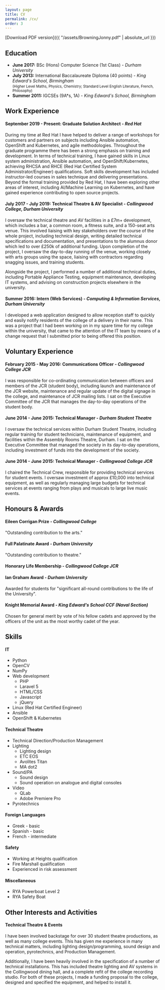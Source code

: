 ```yaml
---
layout: page
title: CV
permalink: /cv/
order: 3
---
```


[Download PDF version]({{ "/assets/BrowningJonny.pdf" | absolute_url }})

## Education

- **June 2017:** BSc (Hons) Computer Science (1st Class) - *Durham University*
- **July 2013:** International Baccalaureate Diploma (40 points) - *King Edward's School, Birmingham* <br> <small>(Higher Level Maths, Physics, Chemistry; Standard Level English Literature, French, Philosophy)</small>
- **Summer 2011:** IGCSEs (9A\*s, 1A) - *King Edward's School, Birmingham*

## Work Experience

#### **September 2019 - Present:** Graduate Solution Architect - *Red Hat*

During my time at Red Hat I have helped to deliver a range of workshops for customers and partners on subjects including Ansible automation, OpenShift and Kubernetes, and agile methodologies. Throughout the graduate programme there has been a strong emphasis on training and development. In terms of technical training, I have gained skills in Linux system administration, Ansible automation, and OpenShift/Kubernetes, achieving RHCSA and RHCE (Red Hat Certified System Administrator/Engineer) qualifications. Soft skills development has included instructor-led courses in sales technique and delivering presentations. Beyond the formal training provided by Red Hat, I have been exploring other areas of interest, including AI/Machine Learning on Kubernetes, and have gained experience contributing to open source projects.

#### **July 2017 - July 2019:** Technical Theatre & AV Specialist - *Collingwood College, Durham University*

I oversaw the technical theatre and AV facilities in a £7m+ development, which includes a bar, a common room, a fitness suite, and a 150-seat arts venue. This involved liaising with key stakeholders over the course of the whole project, including technical design, writing detailed technical specifications and documentation, and presentations to the alumnus donor which led to over £250k of additional funding. Upon completion of the project, I oversaw the day-to-day running of the venue, working closely with arts groups using the space, liaising with contractors regarding snagging issues, and training students.

Alongside the project, I performed a number of additional technical duties, including Portable Appliance Testing, equipment maintenance, developing IT systems, and advising on construction projects elsewhere in the university.

#### **Summer 2016:** Intern (Web Services) - *Computing & Information Services, Durham University*

I developed a web application designed to allow reception staff to quickly and easily notify residents of the college of a delivery in their name. This was a project that I had been working on in my spare time for my college within the university, that came to the attention of the IT team by means of a change request that I submitted prior to being offered this position.

## Voluntary Experience

#### **February 2015 - May 2016:** Communications Officer - *Collingwood College JCR*

I was responsible for co-ordinating communication between officers and members of the JCR (student body), including launch and maintenance of the JCR website, maintenance and regular update of the digital signage in the college, and maintenance of JCR mailing lists. I sat on the Executive Committee of the JCR that manages the day-to-day operations of the student body.

#### **June 2014 - June 2015:** Technical Manager - *Durham Student Theatre*

I oversaw the technical services within Durham Student Theatre, including regular training for student technicians, maintenance of equipment, and facilities within the Assembly Rooms Theatre, Durham. I sat on the Executive Committee that managed the society in its day-to-day operations, including investment of funds into the development of the society.

#### **June 2014 - June 2015:** Technical Manager - *Collingwood College JCR*

I chaired the Technical Crew, responsible for providing technical services for student events. I oversaw investment of approx £10,000 into technical equipment, as well as regularly managing large budgets for technical services at events ranging from plays and musicals to large live music events.

## Honours & Awards

#### **Eileen Corrigan Prize** - *Collingwood College*

"Outstanding contribution to the arts."

#### **Full Palatinate Award** - *Durham University*

"Outstanding contribution to theatre."

#### **Honorary Life Membership** - *Collingwood College JCR*

#### **Ian Graham Award** - *Durham University*

Awarded for students for "significant all-round contributions to the life of the University".

#### **Knight Memorial Award** - *King Edward's School CCF (Naval Section)*

Chosen for general merit by vote of his fellow cadets and approved by the officers of the unit as the most worthy cadet of the year.

## Skills

#### IT

- Python
- OpenCV
- NumPy
- Web development
  - PHP
  - Laravel 5
  - HTML/CSS
  - Javascript
  - jQuery
- Linux (Red Hat Certified Engineer)
- Ansible
- OpenShift & Kubernetes


#### Technical Theatre

- Technical Direction/Production Management
- Lighting
  - Lighting design
  - ETC EOS
  - Avolites Titan
  - MA dot2
- Sound/PA
  - Sound design
  - Sound operation on analogue and digital consoles
- Video
  - QLab
  - Adobe Premiere Pro
- Pyrotechnics

#### Foreign Languages

- Greek - basic
- Spanish - basic
- French - intermediate

#### Safety

- Working at Heights qualification
- Fire Marshall qualification
- Experienced in risk assessment

#### Miscellaneous

- RYA Powerboat Level 2
- RYA Safety Boat

## Other Interests and Activities

#### Technical Theatre & Events

I have been involved backstage for over 30 student theatre productions, as well as many college events. This has given me experience in many technical matters, including lighting design/programming, sound design and operation, pyrotechnics, and Production Management.

Additionally, I have been heavily involved in the specification of a number of technical installations. This has included theatre lighting and AV systems in the Collingwood dining hall, and a complete refit of the college recording studio. For both of these projects, I made a funding proposal to the college, designed and specified the equipment, and helped to install it.
